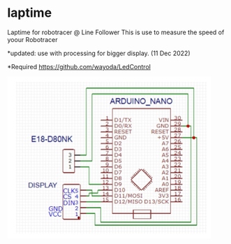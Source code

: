 # laptime
Laptime for robotracer @ Line Follower
This is use to measure the speed of yoour Robotracer

*updated: use with processing for bigger display. (11 Dec 2022)

*Required https://github.com/wayoda/LedControl

![alt_tag](https://raw.githubusercontent.com/julkifli/laptime/master/laptime.png)
